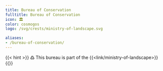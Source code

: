 ```yaml
---
title: Bureau of Conservation
fulltitle: Bureau of Conservation
icon: 🏛️
color: cosmogos
logo: /svg/crests/ministry-of-landscape.svg

aliases:
- /bureau-of-conservation/
---
```

{{< hint >}}
߷ This bureau is part of the {{<link/ministry-of-landscape>}}
{{</hint>}}